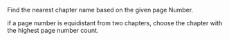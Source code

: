 Find the nearest chapter name based on the given page Number.

if a page number is equidistant from two chapters, choose the chapter with the highest page number count.

